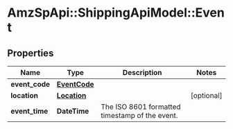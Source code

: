 # AmzSpApi::ShippingApiModel::Event

## Properties
Name | Type | Description | Notes
------------ | ------------- | ------------- | -------------
**event_code** | [**EventCode**](EventCode.md) |  | 
**location** | [**Location**](Location.md) |  | [optional] 
**event_time** | **DateTime** | The ISO 8601 formatted timestamp of the event. | 

